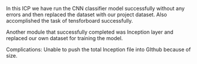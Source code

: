 In this ICP we have run the CNN classifier model successfully without any errors and then replaced the dataset with our project dataset.
Also accomplished the task of tensforboard successfully.

Another module that successfully completed was Inception layer and replaced our own dataset for training the model.

Complications:
Unable to push the total Inception file into GIthub because of size.
